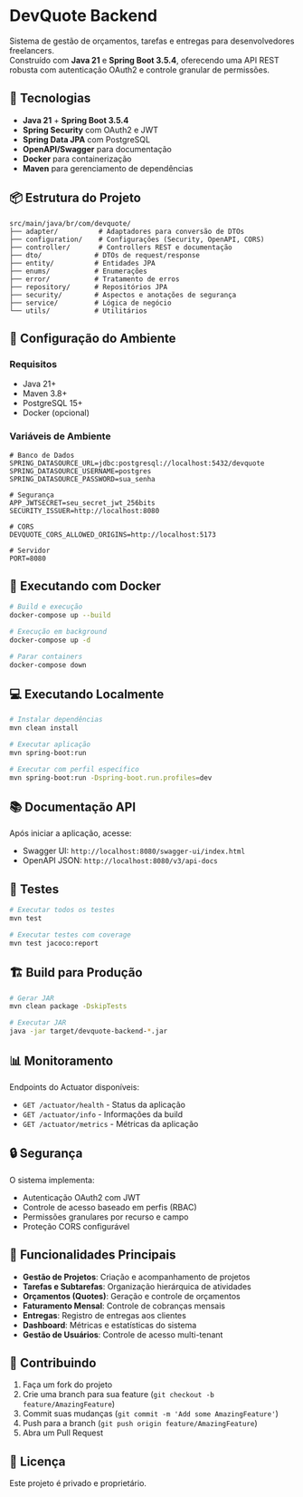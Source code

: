 # DevQuote Backend

Sistema de gestão de orçamentos, tarefas e entregas para desenvolvedores freelancers.  
Construído com **Java 21** e **Spring Boot 3.5.4**, oferecendo uma API REST robusta com autenticação OAuth2 e controle granular de permissões.

## 🚀 Tecnologias

- **Java 21** + **Spring Boot 3.5.4**
- **Spring Security** com OAuth2 e JWT
- **Spring Data JPA** com PostgreSQL
- **OpenAPI/Swagger** para documentação
- **Docker** para containerização
- **Maven** para gerenciamento de dependências

## 📦 Estrutura do Projeto

```
src/main/java/br/com/devquote/
├── adapter/          # Adaptadores para conversão de DTOs
├── configuration/    # Configurações (Security, OpenAPI, CORS)
├── controller/       # Controllers REST e documentação
├── dto/             # DTOs de request/response
├── entity/          # Entidades JPA
├── enums/           # Enumerações
├── error/           # Tratamento de erros
├── repository/      # Repositórios JPA
├── security/        # Aspectos e anotações de segurança
├── service/         # Lógica de negócio
└── utils/           # Utilitários
```

## 🔧 Configuração do Ambiente

### Requisitos
- Java 21+
- Maven 3.8+
- PostgreSQL 15+
- Docker (opcional)

### Variáveis de Ambiente

```properties
# Banco de Dados
SPRING_DATASOURCE_URL=jdbc:postgresql://localhost:5432/devquote
SPRING_DATASOURCE_USERNAME=postgres
SPRING_DATASOURCE_PASSWORD=sua_senha

# Segurança
APP_JWTSECRET=seu_secret_jwt_256bits
SECURITY_ISSUER=http://localhost:8080

# CORS
DEVQUOTE_CORS_ALLOWED_ORIGINS=http://localhost:5173

# Servidor
PORT=8080
```

## 🐳 Executando com Docker

```bash
# Build e execução
docker-compose up --build

# Execução em background
docker-compose up -d

# Parar containers
docker-compose down
```

## 💻 Executando Localmente

```bash
# Instalar dependências
mvn clean install

# Executar aplicação
mvn spring-boot:run

# Executar com perfil específico
mvn spring-boot:run -Dspring-boot.run.profiles=dev
```

## 📚 Documentação API

Após iniciar a aplicação, acesse:
- Swagger UI: `http://localhost:8080/swagger-ui/index.html`
- OpenAPI JSON: `http://localhost:8080/v3/api-docs`

## 🧪 Testes

```bash
# Executar todos os testes
mvn test

# Executar testes com coverage
mvn test jacoco:report
```

## 🏗️ Build para Produção

```bash
# Gerar JAR
mvn clean package -DskipTests

# Executar JAR
java -jar target/devquote-backend-*.jar
```

## 📊 Monitoramento

Endpoints do Actuator disponíveis:
- `GET /actuator/health` - Status da aplicação
- `GET /actuator/info` - Informações da build
- `GET /actuator/metrics` - Métricas da aplicação

## 🔒 Segurança

O sistema implementa:
- Autenticação OAuth2 com JWT
- Controle de acesso baseado em perfis (RBAC)
- Permissões granulares por recurso e campo
- Proteção CORS configurável

## 📝 Funcionalidades Principais

- **Gestão de Projetos**: Criação e acompanhamento de projetos
- **Tarefas e Subtarefas**: Organização hierárquica de atividades
- **Orçamentos (Quotes)**: Geração e controle de orçamentos
- **Faturamento Mensal**: Controle de cobranças mensais
- **Entregas**: Registro de entregas aos clientes
- **Dashboard**: Métricas e estatísticas do sistema
- **Gestão de Usuários**: Controle de acesso multi-tenant

## 🤝 Contribuindo

1. Faça um fork do projeto
2. Crie uma branch para sua feature (`git checkout -b feature/AmazingFeature`)
3. Commit suas mudanças (`git commit -m 'Add some AmazingFeature'`)
4. Push para a branch (`git push origin feature/AmazingFeature`)
5. Abra um Pull Request

## 📄 Licença

Este projeto é privado e proprietário.